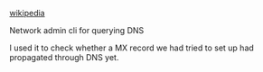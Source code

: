 [wikipedia](https://en.wikipedia.org/wiki/Dig_(command))

Network admin cli for querying DNS

I used it to check whether a MX record we had tried to set up had propagated through DNS yet.
